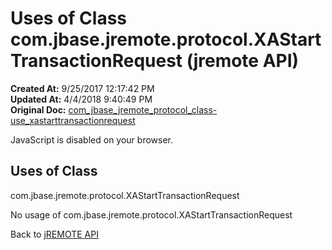 # Uses of Class com.jbase.jremote.protocol.XAStartTransactionRequest (jremote API)

**Created At:** 9/25/2017 12:17:42 PM  
**Updated At:** 4/4/2018 9:40:49 PM  
**Original Doc:** [com_jbase_jremote_protocol_class-use_xastarttransactionrequest](https://docs.jbase.com/39271-class-use/com_jbase_jremote_protocol_class-use_xastarttransactionrequest)  

<!--<br>    try {<br>        if (location.href.indexOf('is-external=true') == -1) {<br>            parent.document.title="Uses of Class com.jbase.jremote.protocol.XAStartTransactionRequest (jremote   API)";<br>        }<br>    }<br>    catch(err) {<br>    }<br>//-->
JavaScript is disabled on your browser.



<!--<br>  allClassesLink = document.getElementById("allclasses\_navbar\_top");<br>  if(window==top) {<br>    allClassesLink.style.display = "block";<br>  }<br>  else {<br>    allClassesLink.style.display = "none";<br>  }<br>  //-->

## Uses of Class
com.jbase.jremote.protocol.XAStartTransactionRequest

No usage of com.jbase.jremote.protocol.XAStartTransactionRequest



Back to [jREMOTE API](com_jbase_jremote_package-summary)


